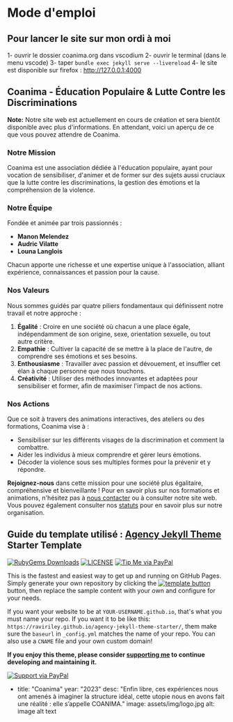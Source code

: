 # Mode d'emploi

## Pour lancer le site sur mon ordi à moi

1- ouvrir le dossier coanima.org dans vscodium
2- ouvrir le terminal (dans le menu vscode)
3- taper `bundle exec jekyll serve --livereload`
4- le site est disponible sur firefox : http://127.0.0.1:4000

## Coanima - Éducation Populaire & Lutte Contre les Discriminations

**Note:** Notre site web est actuellement en cours de création et sera bientôt disponible avec plus d'informations. En attendant, voici un aperçu de ce que vous pouvez attendre de Coanima.

### **Notre Mission**
Coanima est une association dédiée à l'éducation populaire, ayant pour vocation de sensibiliser, d'animer et de former sur des sujets aussi cruciaux que la lutte contre les discriminations, la gestion des émotions et la compréhension de la violence.
### **Notre Équipe**
Fondée et animée par trois passionnés :
- **Manon Melendez**
- **Audric Vilatte**
- **Louna Langlois**

Chacun apporte une richesse et une expertise unique à l'association, alliant expérience, connaissances et passion pour la cause.
### **Nos Valeurs**
Nous sommes guidés par quatre piliers fondamentaux qui définissent notre travail et notre approche :
1. **Égalité** : Croire en une société où chacun a une place égale, indépendamment de son origine, sexe, orientation sexuelle, ou tout autre critère.
2. **Empathie** : Cultiver la capacité de se mettre à la place de l'autre, de comprendre ses émotions et ses besoins.
3. **Enthousiasme** : Travailler avec passion et dévouement, et insuffler cet élan à chaque personne que nous touchons.
4. **Créativité** : Utiliser des méthodes innovantes et adaptées pour sensibiliser et former, afin de maximiser l'impact de nos actions.

### **Nos Actions**
Que ce soit à travers des animations interactives, des ateliers ou des formations, Coanima vise à :
- Sensibiliser sur les différents visages de la discrimination et comment la combattre.
- Aider les individus à mieux comprendre et gérer leurs émotions.
- Décoder la violence sous ses multiples formes pour la prévenir et y répondre.
  
**Rejoignez-nous** dans cette mission pour une société plus égalitaire, compréhensive et bienveillante !
Pour en savoir plus sur nos formations et animations, n'hésitez pas à [nous contacter](mailto:bonjour@coanima.org) ou à consulter notre site web.
Vous pouvez également consulter nos [statuts](https://coanima.org/StatutCOANIMAsigné.pdf) pour en savoir plus sur notre organisation.

## Guide du template utilisé : [Agency Jekyll Theme](https://github.com/raviriley/agency-jekyll-theme) Starter Template
[![RubyGems Downloads](https://img.shields.io/gem/dt/jekyll-agency.svg)](https://rubygems.org/gems/jekyll-agency)
[![LICENSE](https://img.shields.io/badge/license-MIT-lightgrey.svg)](https://github.com/raviriley/agency-jekyll-theme/blob/master/LICENSE.txt)
[![Tip Me via PayPal](https://img.shields.io/badge/PayPal-tip%20me-green.svg?logo=paypal)](https://www.paypal.me/raviriley)

This is the fastest and easiest way to get up and running on GitHub Pages.
Simply generate your own repository by clicking the 
[![template button](https://img.shields.io/badge/-Use%20this%20template-brightgreen)](https://github.com/raviriley/agency-jekyll-theme-starter/generate) button, 
then replace the sample content with your own and configure for your needs.

If you want your website to be at `YOUR-USERNAME.github.io`, that's what you must name your repo. If you want it to be like this: `https://raviriley.github.io/agency-jekyll-theme-starter/`, them make sure the `baseurl` in `_config.yml` matches the name of your repo. You can also use a `CNAME` file and your own custom domain!

**If you enjoy this theme, please consider [supporting me](https://www.paypal.me/raviriley) to continue developing and maintaining it.**

[![Support via PayPal](https://cdn.rawgit.com/twolfson/paypal-github-button/1.0.0/dist/button.svg)](https://www.paypal.me/raviriley)
- title: "Coanima"
        year: "2023"
        desc: "Enfin libre, ces expériences nous ont amenés à imaginer la structure idéal, cette utopie nous en avons fait une réalité : elle s’appelle COANIMA."
        image: assets/img/logo.jpg
       alt: image alt text